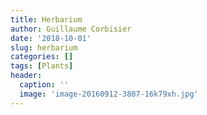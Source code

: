 ```yaml
---
title: Herbarium
author: Guillaume Corbisier
date: '2018-10-01'
slug: herbarium
categories: []
tags: [Plants]
header:
  caption: ''
  image: 'image-20160912-3807-16k79xh.jpg'
---
```


